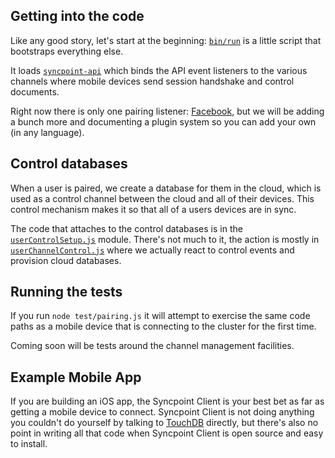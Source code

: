 ## Getting into the code

Like any good story, let's start at the beginning: [`bin/run`](../bin/run) is a little script that bootstraps everything else.

It loads [`syncpoint-api`](../lib/syncpoint-api.js) which binds the API event listeners to the various channels where mobile devices send session handshake and control documents.

Right now there is only one pairing listener: [Facebook](../lib/seesionFromFacebook.js), but we will be adding a bunch more and documenting a plugin system so you can add your own (in any language).

## Control databases

When a user is paired, we create a database for them in the cloud, which is used as a control channel between the cloud and all of their devices. This control mechanism makes it so that all of a users devices are in sync.

The code that attaches to the control databases is in the [`userControlSetup.js`](../lib/userControlSetup.js) module. There's not much to it, the action is mostly in [`userChannelControl.js`](../lib/userChannelControl.js) where we actually react to control events and provision cloud databases.

## Running the tests

If you run `node test/pairing.js` it will attempt to exercise the same code paths as a mobile device that is connecting to the cluster for the first time.

Coming soon will be tests around the channel management facilities.

## Example Mobile App

If you are building an iOS app, the Syncpoint Client is your best bet as far as getting a mobile device to connect. Syncpoint Client is not doing anything you couldn't do yourself by talking to [TouchDB](https://github.com/couchbaselabs/TouchDB-iOS) directly, but there's also no point in writing all that code when Syncpoint Client is open source and easy to install.



